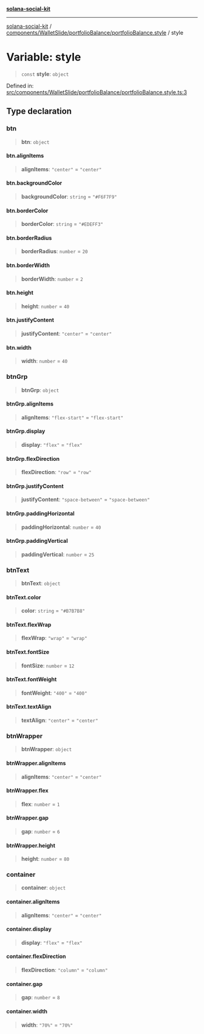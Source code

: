 [**solana-social-kit**](../../../../../README.md)

***

[solana-social-kit](../../../../../README.md) / [components/WalletSlide/portfolioBalance/portfolioBalance.style](../README.md) / style

# Variable: style

> `const` **style**: `object`

Defined in: [src/components/WalletSlide/portfolioBalance/portfolioBalance.style.ts:3](https://github.com/SendArcade/solana-social-starter/blob/98f94bb63d3814df24512365f6ae706d273e698f/src/components/WalletSlide/portfolioBalance/portfolioBalance.style.ts#L3)

## Type declaration

### btn

> **btn**: `object`

#### btn.alignItems

> **alignItems**: `"center"` = `"center"`

#### btn.backgroundColor

> **backgroundColor**: `string` = `"#F6F7F9"`

#### btn.borderColor

> **borderColor**: `string` = `"#EDEFF3"`

#### btn.borderRadius

> **borderRadius**: `number` = `20`

#### btn.borderWidth

> **borderWidth**: `number` = `2`

#### btn.height

> **height**: `number` = `40`

#### btn.justifyContent

> **justifyContent**: `"center"` = `"center"`

#### btn.width

> **width**: `number` = `40`

### btnGrp

> **btnGrp**: `object`

#### btnGrp.alignItems

> **alignItems**: `"flex-start"` = `"flex-start"`

#### btnGrp.display

> **display**: `"flex"` = `"flex"`

#### btnGrp.flexDirection

> **flexDirection**: `"row"` = `"row"`

#### btnGrp.justifyContent

> **justifyContent**: `"space-between"` = `"space-between"`

#### btnGrp.paddingHorizontal

> **paddingHorizontal**: `number` = `40`

#### btnGrp.paddingVertical

> **paddingVertical**: `number` = `25`

### btnText

> **btnText**: `object`

#### btnText.color

> **color**: `string` = `"#B7B7B8"`

#### btnText.flexWrap

> **flexWrap**: `"wrap"` = `"wrap"`

#### btnText.fontSize

> **fontSize**: `number` = `12`

#### btnText.fontWeight

> **fontWeight**: `"400"` = `"400"`

#### btnText.textAlign

> **textAlign**: `"center"` = `"center"`

### btnWrapper

> **btnWrapper**: `object`

#### btnWrapper.alignItems

> **alignItems**: `"center"` = `"center"`

#### btnWrapper.flex

> **flex**: `number` = `1`

#### btnWrapper.gap

> **gap**: `number` = `6`

#### btnWrapper.height

> **height**: `number` = `80`

### container

> **container**: `object`

#### container.alignItems

> **alignItems**: `"center"` = `"center"`

#### container.display

> **display**: `"flex"` = `"flex"`

#### container.flexDirection

> **flexDirection**: `"column"` = `"column"`

#### container.gap

> **gap**: `number` = `8`

#### container.width

> **width**: `"70%"` = `"70%"`

